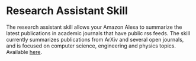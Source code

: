 # Research Assistant Skill

The research assistant skill allows your Amazon Alexa to summarize the latest publications in academic journals that have public rss feeds. The skill currently summarizes publications from ArXiv and several open journals, and is focused on computer science, engineering and physics topics. Available [here](https://www.amazon.com/rQadium-Research-Assistant/dp/B08FX35J8P/ref=sr_1_1?keywords=research+assistant+alexa+skill&qid=1639684234).
